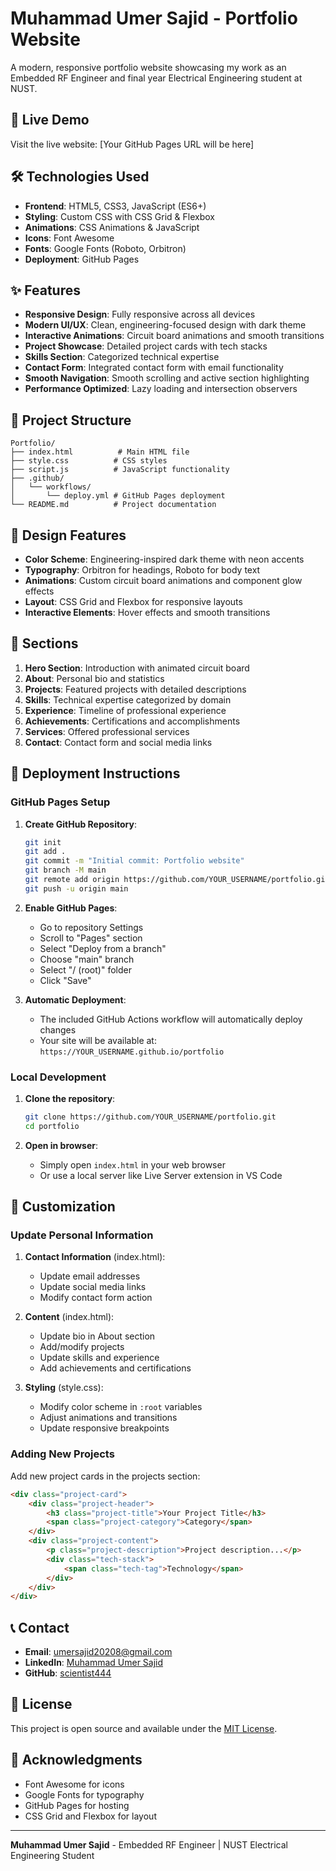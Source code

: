 # Muhammad Umer Sajid - Portfolio Website

A modern, responsive portfolio website showcasing my work as an Embedded RF Engineer and final year Electrical Engineering student at NUST.

## 🚀 Live Demo

Visit the live website: [Your GitHub Pages URL will be here]

## 🛠️ Technologies Used

- **Frontend**: HTML5, CSS3, JavaScript (ES6+)
- **Styling**: Custom CSS with CSS Grid & Flexbox
- **Animations**: CSS Animations & JavaScript
- **Icons**: Font Awesome
- **Fonts**: Google Fonts (Roboto, Orbitron)
- **Deployment**: GitHub Pages

## ✨ Features

- **Responsive Design**: Fully responsive across all devices
- **Modern UI/UX**: Clean, engineering-focused design with dark theme
- **Interactive Animations**: Circuit board animations and smooth transitions
- **Project Showcase**: Detailed project cards with tech stacks
- **Skills Section**: Categorized technical expertise
- **Contact Form**: Integrated contact form with email functionality
- **Smooth Navigation**: Smooth scrolling and active section highlighting
- **Performance Optimized**: Lazy loading and intersection observers

## 📁 Project Structure

```
Portfolio/
├── index.html          # Main HTML file
├── style.css          # CSS styles
├── script.js          # JavaScript functionality
├── .github/
│   └── workflows/
│       └── deploy.yml # GitHub Pages deployment
└── README.md          # Project documentation
```

## 🎨 Design Features

- **Color Scheme**: Engineering-inspired dark theme with neon accents
- **Typography**: Orbitron for headings, Roboto for body text
- **Animations**: Custom circuit board animations and component glow effects
- **Layout**: CSS Grid and Flexbox for responsive layouts
- **Interactive Elements**: Hover effects and smooth transitions

## 📱 Sections

1. **Hero Section**: Introduction with animated circuit board
2. **About**: Personal bio and statistics
3. **Projects**: Featured projects with detailed descriptions
4. **Skills**: Technical expertise categorized by domain
5. **Experience**: Timeline of professional experience
6. **Achievements**: Certifications and accomplishments
7. **Services**: Offered professional services
8. **Contact**: Contact form and social media links

## 🚀 Deployment Instructions

### GitHub Pages Setup

1. **Create GitHub Repository**:
   ```bash
   git init
   git add .
   git commit -m "Initial commit: Portfolio website"
   git branch -M main
   git remote add origin https://github.com/YOUR_USERNAME/portfolio.git
   git push -u origin main
   ```

2. **Enable GitHub Pages**:
   - Go to repository Settings
   - Scroll to "Pages" section
   - Select "Deploy from a branch"
   - Choose "main" branch
   - Select "/ (root)" folder
   - Click "Save"

3. **Automatic Deployment**:
   - The included GitHub Actions workflow will automatically deploy changes
   - Your site will be available at: `https://YOUR_USERNAME.github.io/portfolio`

### Local Development

1. **Clone the repository**:
   ```bash
   git clone https://github.com/YOUR_USERNAME/portfolio.git
   cd portfolio
   ```

2. **Open in browser**:
   - Simply open `index.html` in your web browser
   - Or use a local server like Live Server extension in VS Code

## 🔧 Customization

### Update Personal Information

1. **Contact Information** (index.html):
   - Update email addresses
   - Update social media links
   - Modify contact form action

2. **Content** (index.html):
   - Update bio in About section
   - Add/modify projects
   - Update skills and experience
   - Add achievements and certifications

3. **Styling** (style.css):
   - Modify color scheme in `:root` variables
   - Adjust animations and transitions
   - Update responsive breakpoints

### Adding New Projects

Add new project cards in the projects section:

```html
<div class="project-card">
    <div class="project-header">
        <h3 class="project-title">Your Project Title</h3>
        <span class="project-category">Category</span>
    </div>
    <div class="project-content">
        <p class="project-description">Project description...</p>
        <div class="tech-stack">
            <span class="tech-tag">Technology</span>
        </div>
    </div>
</div>
```

## 📞 Contact

- **Email**: umersajid20208@gmail.com
- **LinkedIn**: [Muhammad Umer Sajid](https://www.linkedin.com/in/muhammed-umer-sajid-361084282)
- **GitHub**: [scientist444](https://github.com/scientist444)

## 📄 License

This project is open source and available under the [MIT License](LICENSE).

## 🙏 Acknowledgments

- Font Awesome for icons
- Google Fonts for typography
- GitHub Pages for hosting
- CSS Grid and Flexbox for layout

---

**Muhammad Umer Sajid** - Embedded RF Engineer | NUST Electrical Engineering Student